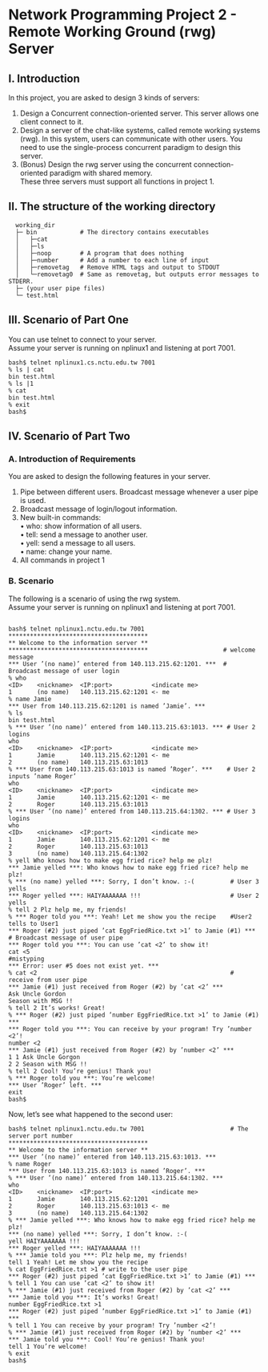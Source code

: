 # Network Programming Project 2 - Remote Working Ground (rwg) Server

## I.   Introduction
In this project, you are asked to design 3 kinds of servers:<br>
1. Design a Concurrent connection-oriented server. This server allows one client connect to it.<br>
2. Design a server of the chat-like systems, called remote working systems (rwg). In this system, users can communicate with other users. You need to use the single-process concurrent paradigm to design this server.<br>
3. (Bonus) Design the rwg server using the concurrent connection-oriented paradigm with shared memory.<br>
These three servers must support all functions in project 1.<br>
## II.  The structure of the working directory
```
  working_dir
  ├─ bin            # The directory contains executables
  │   ├─cat
  │   ├─ls
  │   ├─noop        # A program that does nothing
  │   ├─number      # Add a number to each line of input
  │   ├─removetag   # Remove HTML tags and output to STDOUT
  │   └─removetag0  # Same as removetag, but outputs error messages to STDERR.
  ├─ (your user pipe files)
  └─ test.html

```
## III.  Scenario of Part One
You can use telnet to connect to your server.<br>
Assume your server is running on nplinux1 and listening at port 7001.<br>
```
bash$ telnet nplinux1.cs.nctu.edu.tw 7001
% ls | cat
bin test.html
% ls |1
% cat
bin test.html
% exit
bash$
```

## IV. Scenario of Part Two
### A.  Introduction of Requirements
You are asked to design the following features in your server.<br>
1. Pipe between different users. Broadcast message whenever a user pipe is used.<br>
2. Broadcast message of login/logout information.<br>
3. New built-in commands:<br>
  • who: show information of all users.<br>
  • tell: send a message to another user.<br>
  • yell: send a message to all users.<br>
  • name: change your name.<br>
4. All commands in project 1
### B.  Scenario
The following is a scenario of using the rwg system.<br>
Assume your server is running on nplinux1 and listening at port 7001.<br>
```

bash$ telnet nplinux1.nctu.edu.tw 7001
***************************************
** Welcome to the information server **
***************************************                     # welcome message
*** User ’(no name)’ entered from 140.113.215.62:1201. ***  # Broadcast message of user login
% who
<ID>    <nickname>  <IP:port>           <indicate me>
1       (no name)   140.113.215.62:1201 <- me
% name Jamie
*** User from 140.113.215.62:1201 is named ’Jamie’. ***
% ls
bin test.html
% *** User ’(no name)’ entered from 140.113.215.63:1013. *** # User 2 logins
who
<ID>    <nickname>  <IP:port>           <indicate me>
1       Jamie       140.113.215.62:1201 <- me
2       (no name)   140.113.215.63:1013
% *** User from 140.113.215.63:1013 is named ’Roger’. ***    # User 2 inputs ’name Roger’
who
<ID>    <nickname>  <IP:port>           <indicate me>
1       Jamie       140.113.215.62:1201 <- me
2       Roger       140.113.215.63:1013
% *** User ’(no name)’ entered from 140.113.215.64:1302. *** # User 3 logins
who
<ID>    <nickname>  <IP:port>           <indicate me>
1       Jamie       140.113.215.62:1201 <- me
2       Roger       140.113.215.63:1013
3       (no name)   140.113.215.64:1302
% yell Who knows how to make egg fried rice? help me plz!
*** Jamie yelled ***: Who knows how to make egg fried rice? help me plz!
% *** (no name) yelled ***: Sorry, I don’t know. :-(          # User 3 yells
*** Roger yelled ***: HAIYAAAAAAA !!!                         # User 2 yells
% tell 2 Plz help me, my friends!
% *** Roger told you ***: Yeah! Let me show you the recipe    #User2 tells to User1
*** Roger (#2) just piped ’cat EggFriedRice.txt >1’ to Jamie (#1) *** # Broadcast message of user pipe 
*** Roger told you ***: You can use ’cat <2’ to show it!
cat <5                                                        #mistyping
*** Error: user #5 does not exist yet. ***
% cat <2                                                      # receive from user pipe
*** Jamie (#1) just received from Roger (#2) by ’cat <2’ ***
Ask Uncle Gordon
Season with MSG !!
% tell 2 It’s works! Great!
% *** Roger (#2) just piped ’number EggFriedRice.txt >1’ to Jamie (#1) ***
*** Roger told you ***: You can receive by your program! Try ’number <2’!
number <2
*** Jamie (#1) just received from Roger (#2) by ’number <2’ ***
1 1 Ask Uncle Gorgon
2 2 Season with MSG !!
% tell 2 Cool! You’re genius! Thank you!
% *** Roger told you ***: You’re welcome!
*** User ’Roger’ left. ***
exit
bash$
```


Now, let’s see what happened to the second user:
```
bash$ telnet nplinux1.nctu.edu.tw 7001                        # The server port number
***************************************
** Welcome to the information server **
*** User ’(no name)’ entered from 140.113.215.63:1013. ***
% name Roger
*** User from 140.113.215.63:1013 is named ’Roger’. ***
% *** User ’(no name)’ entered from 140.113.215.64:1302. ***
who
<ID>    <nickname>  <IP:port>           <indicate me>
1       Jamie       140.113.215.62:1201
2       Roger       140.113.215.63:1013 <- me
3       (no name)   140.113.215.64:1302
% *** Jamie yelled ***: Who knows how to make egg fried rice? help me plz!
*** (no name) yelled ***: Sorry, I don’t know. :-(
yell HAIYAAAAAAA !!!
*** Roger yelled ***: HAIYAAAAAAA !!!
% *** Jamie told you ***: Plz help me, my friends!
tell 1 Yeah! Let me show you the recipe
% cat EggFriedRice.txt >1 # write to the user pipe
*** Roger (#2) just piped ’cat EggFriedRice.txt >1’ to Jamie (#1) ***
% tell 1 You can use ’cat <2’ to show it!
% *** Jamie (#1) just received from Roger (#2) by ’cat <2’ ***
*** Jamie told you ***: It’s works! Great!
number EggFriedRice.txt >1
*** Roger (#2) just piped ’number EggFriedRice.txt >1’ to Jamie (#1) ***
% tell 1 You can receive by your program! Try ’number <2’!
% *** Jamie (#1) just received from Roger (#2) by ’number <2’ ***
*** Jamie told you ***: Cool! You’re genius! Thank you!
tell 1 You’re welcome!
% exit
bash$
```
